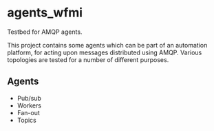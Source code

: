 # agents_wfmi

Testbed for AMQP agents.

This project contains some agents which can be part of an automation platform, for acting upon messages
distributed using AMQP. Various topologies are tested for a number of different purposes.

## Agents

- Pub/sub
- Workers
- Fan-out
- Topics

